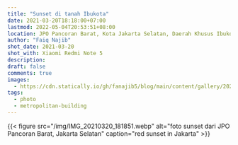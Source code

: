 ```yaml
---
title: "Sunset di tanah Ibukota"
date: 2021-03-20T18:18:00+07:00
lastmod: 2022-05-04T20:53:51+08:00
location: JPO Pancoran Barat, Kota Jakarta Selatan, Daerah Khusus Ibukota Jakarta
author: "Faiq Najib"
shot_date: 2021-03-20
shot_with: Xiaomi Redmi Note 5
description:
draft: false
comments: true
images:
  - https://cdn.statically.io/gh/fanajib5/blog/main/content/gallery/2021-03-20/IMG_20210320_181851__thumbnail.webp
tags:
  - photo
  - metropolitan-building
---
```


{{< figure src="/img/IMG_20210320_181851.webp" alt="foto sunset dari JPO Pancoran Barat, Jakarta Selatan" caption="red sunset in Jakarta" >}}
